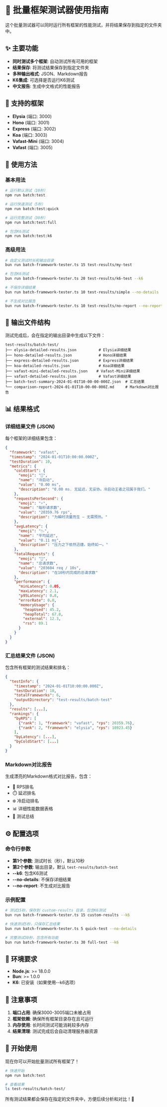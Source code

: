 # 🚀 批量框架测试器使用指南

这个批量测试器可以同时运行所有框架的性能测试，并将结果保存到指定的文件夹中。

## ✨ 主要功能

- **同时测试多个框架**: 自动测试所有可用的框架
- **结果保存**: 将测试结果保存到指定文件夹
- **多种输出格式**: JSON、Markdown报告
- **K6集成**: 可选择是否运行K6测试
- **中文报告**: 生成中文格式的性能报告

## 🎯 支持的框架

- **Elysia** (端口: 3000)
- **Hono** (端口: 3001) 
- **Express** (端口: 3002)
- **Koa** (端口: 3003)
- **Vafast-Mini** (端口: 3004)
- **Vafast** (端口: 3005)

## 🚀 使用方法

### 基本用法

```bash
# 运行默认测试（10秒）
npm run batch:test

# 运行快速测试（5秒）
npm run batch:test:quick

# 运行完整测试（30秒）
npm run batch:test:full

# 包含K6测试
npm run batch:test:k6
```

### 高级用法

```bash
# 自定义测试时长和输出目录
bun run batch-framework-tester.ts 15 test-results/my-test

# 包含K6测试
bun run batch-framework-tester.ts 20 test-results/k6-test --k6

# 不保存详细结果
bun run batch-framework-tester.ts 10 test-results/simple --no-details

# 不生成对比报告
bun run batch-framework-tester.ts 10 test-results/no-report --no-report
```

## 📁 输出文件结构

测试完成后，会在指定的输出目录中生成以下文件：

```
test-results/batch-test/
├── elysia-detailed-results.json          # Elysia详细结果
├── hono-detailed-results.json            # Hono详细结果
├── express-detailed-results.json         # Express详细结果
├── koa-detailed-results.json             # Koa详细结果
├── vafast-mini-detailed-results.json    # Vafast-Mini详细结果
├── vafast-detailed-results.json          # Vafast详细结果
├── batch-test-summary-2024-01-01T10-00-00-000Z.json  # 汇总结果
└── comparison-report-2024-01-01T10-00-00-000Z.md     # Markdown对比报告
```

## 📊 结果格式

### 详细结果文件 (JSON)

每个框架的详细结果包含：

```json
{
  "framework": "vafast",
  "timestamp": "2024-01-01T10:00:00.000Z",
  "testDuration": 10,
  "metrics": {
    "coldStart": {
      "emoji": "👑",
      "name": "冷启动",
      "value": "0.00 ms",
      "description": "0.00 ms. 无延迟，无妥协。冷启动王者之冠属于我们。"
    },
    "requestsPerSecond": {
      "emoji": "⚡️",
      "name": "每秒请求数",
      "value": "20359.76 rps",
      "description": "为瞬时流量而生 — 无需预热。"
    },
    "avgLatency": {
      "emoji": "📉",
      "name": "平均延迟",
      "value": "0.11 ms",
      "description": "压力之下依然迅捷。始终如一。"
    },
    "totalRequests": {
      "emoji": "🎯",
      "name": "总请求数",
      "value": "203604 req / 10s",
      "description": "在10秒内完成的总请求数"
    },
    "performance": {
      "minLatency": 0.05,
      "maxLatency": 2.1,
      "p95Latency": 0.8,
      "errorRate": 0.0,
      "memoryUsage": {
        "heapUsed": 45.2,
        "heapTotal": 67.8,
        "external": 12.3,
        "rss": 89.1
      }
    }
  }
}
```

### 汇总结果文件 (JSON)

包含所有框架的测试结果和排名：

```json
{
  "testInfo": {
    "timestamp": "2024-01-01T10:00:00.000Z",
    "testDuration": 10,
    "totalFrameworks": 6,
    "outputDirectory": "test-results/batch-test"
  },
  "results": [...],
  "rankings": {
    "byRPS": [
      {"rank": 1, "framework": "vafast", "rps": 20359.76},
      {"rank": 2, "framework": "elysia", "rps": 18923.45}
    ],
    "byLatency": [...],
    "byColdStart": [...]
  }
}
```

### Markdown对比报告

生成漂亮的Markdown格式对比报告，包含：

- 🚀 RPS排名
- ⏱️ 延迟排名  
- ❄️ 冷启动排名
- 📊 详细性能数据表格
- 📝 测试总结

## ⚙️ 配置选项

### 命令行参数

- **第1个参数**: 测试时长（秒），默认10秒
- **第2个参数**: 输出目录，默认 `test-results/batch-test`
- **--k6**: 包含K6测试
- **--no-details**: 不保存详细结果
- **--no-report**: 不生成对比报告

### 示例配置

```bash
# 测试15秒，保存到 custom-results 目录，包含K6测试
bun run batch-framework-tester.ts 15 custom-results --k6

# 快速测试5秒，只保存汇总结果
bun run batch-framework-tester.ts 5 quick-test --no-details

# 完整测试30秒，包含所有功能
bun run batch-framework-tester.ts 30 full-test --k6
```

## 🔧 环境要求

- **Node.js**: >= 18.0.0
- **Bun**: >= 1.0.0
- **K6**: 已安装（如果使用--k6选项）

## 📝 注意事项

1. **端口占用**: 确保3000-3005端口未被占用
2. **框架依赖**: 确保所有框架目录存在且可运行
3. **内存使用**: 长时间测试可能消耗较多内存
4. **结果清理**: 测试完成后会自动清理服务器资源

## 🎉 开始使用

现在你可以开始批量测试所有框架了！

```bash
# 快速开始
npm run batch:test

# 查看结果
ls test-results/batch-test/
```

所有测试结果都会保存在指定的文件夹中，方便后续分析和对比！🚀

